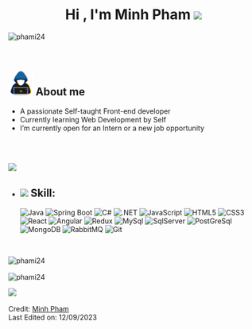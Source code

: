 <h1 align="center"><b>Hi , I'm Minh Pham </b><img src="https://media.giphy.com/media/hvRJCLFzcasrR4ia7z/giphy.gif" width="35"></h1>


<p align="left"> <img src="https://komarev.com/ghpvc/?username=phami24&label=Profile%20views&color=0e75b6&style=flat" alt="phami24" /> </p>

<br>

## <picture><img src = "https://github.com/0xAbdulKhalid/0xAbdulKhalid/raw/main/assets/mdImages/about_me.gif" width = 50px></picture> **About me**

- A passionate Self-taught Front-end developer
- Currently learning Web Development by Self
- I’m currently open for an Intern or a new job opportunity

<br><br>

<img src="https://user-images.githubusercontent.com/73097560/115834477-dbab4500-a447-11eb-908a-139a6edaec5c.gif"><br>

<p align="center">

- ## <img src="https://media2.giphy.com/media/QssGEmpkyEOhBCb7e1/giphy.gif?cid=ecf05e47a0n3gi1bfqntqmob8g9aid1oyj2wr3ds3mg700bl&rid=giphy.gif" width ="25">  **Skill**:
  
    ![Java](https://img.shields.io/badge/Java-ED8B00?style=for-the-badge&logo=openjdk&logoColor=white)
    ![Spring Boot](https://img.shields.io/badge/Spring-6DB33F?style=for-the-badge&logo=spring&logoColor=white)
    ![C#](https://img.shields.io/badge/C%23-239120?style=for-the-badge&logo=c-sharp&logoColor=white)
    ![.NET](https://img.shields.io/badge/.NET-5C2D91?style=for-the-badge&logo=.net&logoColor=white)
    ![JavaScript](https://img.shields.io/badge/JavaScript%20-%23F7DF1E.svg?style=for-the-badge&logo=javascript&logoColor=black)
    ![HTML5](https://img.shields.io/badge/HTML5%20-%23E34F26.svg?style=for-the-badge&logo=html5&logoColor=white)
    ![CSS3](https://img.shields.io/badge/CSS%20-%231572B6.svg?style=for-the-badge&logo=css3&logoColor=white)\
    ![React](https://img.shields.io/badge/React-20232A?style=for-the-badge&logo=react&logoColor=61DAFB)
    ![Angular](https://img.shields.io/badge/Angular-DD0031?style=for-the-badge&logo=angular&logoColor=white)
    ![Redux](https://img.shields.io/badge/Redux-593D88?style=for-the-badge&logo=redux&logoColor=white)
    ![MySql](https://img.shields.io/badge/MySQL-005C84?style=for-the-badge&logo=mysql&logoColor=white)
    ![SqlServer](https://img.shields.io/badge/Microsoft%20SQL%20Server-CC2927?style=for-the-badge&logo=microsoft%20sql%20server&logoColor=white)
    ![PostGreSql](https://img.shields.io/badge/PostgreSQL-316192?style=for-the-badge&logo=postgresql&logoColor=white)
    ![MongoDB](https://img.shields.io/badge/MongoDB-4EA94B?style=for-the-badge&logo=mongodb&logoColor=white)
    ![RabbitMQ](https://img.shields.io/badge/rabbitmq-%23FF6600.svg?&style=for-the-badge&logo=rabbitmq&logoColor=white)
    ![Git](https://img.shields.io/badge/GIT-E44C30?style=for-the-badge&logo=git&logoColor=white)
  
 	
<br>


<p><img align="center" src="https://github-readme-stats.vercel.app/api/top-langs?username=phami24&show_icons=true&locale=en&layout=compact" alt="phami24" /></p>

<p><img align="center" src="https://github-readme-streak-stats.herokuapp.com/?user=phami24&" alt="phami24" /></p>

</p>


<img src="https://user-images.githubusercontent.com/73097560/115834477-dbab4500-a447-11eb-908a-139a6edaec5c.gif">

Credit: [Minh Pham](https://github.com/phami24)
<br>
Last Edited on: 12/09/2023
